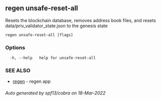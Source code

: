 ## regen unsafe-reset-all

Resets the blockchain database, removes address book files, and resets data/priv_validator_state.json to the genesis state

```
regen unsafe-reset-all [flags]
```

### Options

```
  -h, --help   help for unsafe-reset-all
```

### SEE ALSO

* [regen](regen.md)	 - regen app

###### Auto generated by spf13/cobra on 18-Mar-2022

